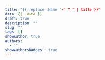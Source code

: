 ```yaml
---
title: "{{ replace .Name "-" " " | title }}"
date: {{ .Date }}
draft: true
description: ""
slug: ""
tags: []
showAuthor: true
authors:
  - ""
showAuthorsBadges : true
---
```

